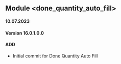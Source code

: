 ## Module <done_quantity_auto_fill>

#### 10.07.2023
#### Version 16.0.1.0.0
#### ADD
- Initial commit for Done Quantity Auto Fill
